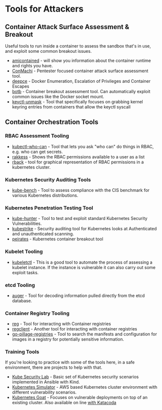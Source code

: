 # Tools for Attackers

## Container Attack Surface Assessment & Breakout

Useful tools to run inside a container to assess the sandbox that's in use, and exploit some common breakout issues.

* [amicontained](https://github.com/genuinetools/amicontained) -  will show you information about the container runtime and rights you have.
* [ConMachi](https://github.com/nccgroup/ConMachi/) - Pentester focused container attack surface assessment tool.
* [deepce](https://github.com/stealthcopter/deepce) - Docker Enumeration, Escalation of Privileges and Container Escapes 
* [botb](https://github.com/brompwnie/botb) - Container breakout assessment tool. Can automatically exploit common issues like the Docker socket mount.
* [keyctl-unmask](https://github.com/antitree/keyctl-unmask) - Tool that specifically focuses on grabbing kernel keyring entries from containers that allow the keyctl syscall

## Container Orchestration Tools

### RBAC Assessment Tooling

* [kubectl-who-can](https://github.com/aquasecurity/kubectl-who-can) - Tool that lets you ask "who can" do things in RBAC, e.g. who can get secrets.
* [rakkess](https://github.com/corneliusweig/rakkess) - Shows the RBAC permissions available to a user as a list
* [rback](https://github.com/team-soteria/rback) - tool for graphical representation of RBAC permissions in a kubernetes cluster.

### Kubernetes Security Auditing Tools

* [kube-bench](https://github.com/aquasecurity/kube-bench) - Tool to assess compliance with the CIS benchmark for various Kubernetes distributions.

### Kubernetes Penetration Testing Tool

* [kube-hunter](https://github.com/aquasecurity/kube-hunter) - Tool to test and exploit standard Kubernetes Security Vulnerabilities.
* [kubestrike](https://github.com/vchinnipilli/kubestrike) - Security auditing tool for Kubernetes looks at Authenticated and unauthenticated scanning.
* [peirates](https://github.com/inguardians/peirates) - Kubernetes container breakout tool

### Kubelet Tooling

* [kubeletctl](https://github.com/cyberark/kubeletctl) - This is a good tool to automate the process of assessing a kubelet instance. If the instance is vulnerable it can also carry out some exploit tasks.

### etcd Tooling

* [auger](https://github.com/jpbetz/auger) - Tool for decoding information pulled directly from the etcd database.

### Container Registry Tooling

* [reg](https://github.com/genuinetools/reg) - Tool for interacting with Container registries
* [regclient](https://github.com/regclient/regclient) - Another tool for interacting with container registries
* [go-pillage-registries](https://github.com/nccgroup/go-pillage-registries) - Tool to search the manifests and configuration for images in a registry for potentially sensitive information.

### Training Tools

If you're looking to practice with some of the tools here, in a safe environment, there are projects to help with that.

- [Kube Security Lab](https://github.com/raesene/kube_security_lab) - Basic set of Kubernetes security scenarios implemented in Ansible with Kind.
- [Kubernetes Simulator](https://github.com/kubernetes-simulator/simulator) - AWS based Kubernetes cluster environment with different vulnerability scenarios.
- [Kubernetes Goat](https://github.com/madhuakula/kubernetes-goat) - Focuses on vulnerable deployments on top of an existing cluster. Also available on line [with Katacoda](https://katacoda.com/madhuakula/scenarios/kubernetes-goat)